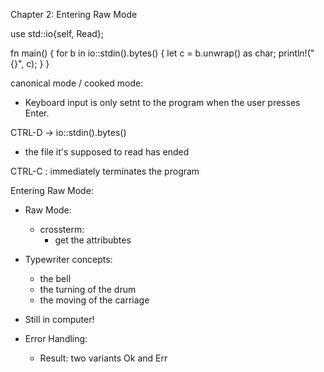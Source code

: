 Chapter 2: Entering Raw Mode 

use std::io{self, Read}; 

fn main() {
    for b in io::stdin().bytes() {
        let c = b.unwrap() as char; 
        println!("{}", c); 
    }
}

canonical mode / cooked mode: 
- Keyboard input is only setnt to the program when the user presses Enter. 

CTRL-D -> io::stdin().bytes() 
- the file it's supposed to read has ended 

CTRL-C : immediately terminates the program

Entering Raw Mode:
- Raw Mode:
    - crossterm: 
        - get the attribubtes 

- Typewriter concepts:
    - the bell 
    - the turning of the drum 
    - the moving of the carriage 

- Still in computer!

- Error Handling:
    - Result: two variants Ok and Err 